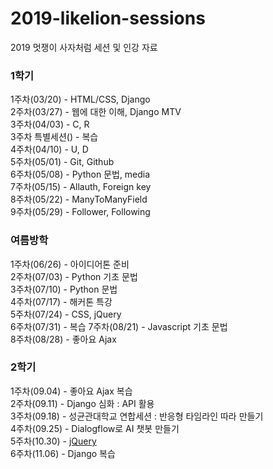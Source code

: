 # 2019-likelion-sessions
2019 멋쟁이 사자처럼 세션 및 인강 자료

### 1학기
1주차(03/20) - HTML/CSS, Django  
2주차(03/27) - 웹에 대한 이해, Django MTV  
3주차(04/03) - C, R  
3주차 특별세션() - 복습  
4주차(04/10) - U, D  
5주차(05/01) - Git, Github  
6주차(05/08) - Python 문법, media  
7주차(05/15) - Allauth, Foreign key  
8주차(05/22) - ManyToManyField  
9주차(05/29) - Follower, Following

### 여름방학
1주차(06/26) - 아이디어톤 준비  
2주차(07/03) - Python 기초 문법  
3주차(07/10) - Python 문법  
4주차(07/17) - 해커톤 특강  
5주차(07/24) - CSS, jQuery  
6주차(07/31) - 복습
7주차(08/21) - Javascript 기초 문법  
8주차(08/28) - 좋아요 Ajax

### 2학기
1주차(09.04) - 좋아요 Ajax 복습  
2주차(09.11) - Django 심화 : API 활용  
3주차(09.18) - 성균관대학교 연합세션 : 반응형 타임라인 따라 만들기  
4주차(09.25) - Dialogflow로 AI 챗봇 만들기  
5주차(10.30) - [jQuery](https://www.tutorialrepublic.com/jquery-examples.php)  
6주차(11.06) - Django 복습  
